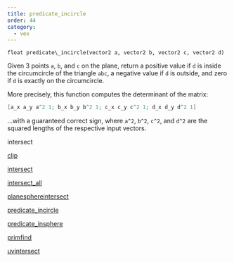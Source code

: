 ```yaml
---
title: predicate_incircle
order: 44
category:
  - vex
---
```


`float predicate\_incircle(vector2 a, vector2 b, vector2 c, vector2 d)`

Given 3 points `a`, `b`, and `c` on the plane, return a positive value if `d` is inside
the circumcircle of the triangle `abc`, a negative value if `d` is outside, and zero
if `d` is exactly on the circumcircle.

More precisely, this function computes the determinant of the matrix:

```c
[a_x a_y a^2 1; b_x b_y b^2 1; c_x c_y c^2 1; d_x d_y d^2 1]
```

…with a guaranteed
correct sign, where `a^2`, `b^2`, `c^2`, and `d^2` are the squared lengths of the
respective input vectors.

intersect

[clip](clip.html)

[intersect](intersect.html)

[intersect_all](intersect_all.html)

[planesphereintersect](planesphereintersect.html)

[predicate_incircle](predicate_incircle.html)

[predicate_insphere](predicate_insphere.html)

[primfind](primfind.html)

[uvintersect](uvintersect.html)
